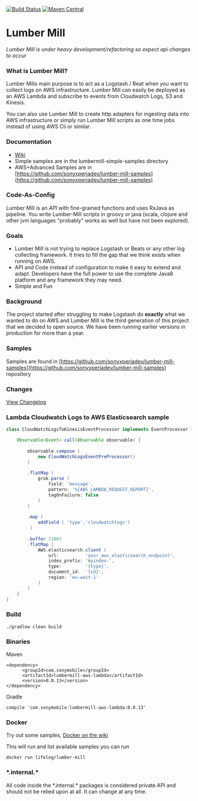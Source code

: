 [![Build Status](https://travis-ci.org/sonyxperiadev/lumber-mill.svg?branch=master)](https://travis-ci.org/sonyxperiadev/lumber-mill) [![Maven Central](https://maven-badges.herokuapp.com/maven-central/com.sonymobile/lumbermill-core/badge.svg)](https://maven-badges.herokuapp.com/maven-central/com.sonymobile/lumbermill-core)
# Lumber Mill

*Lumber Mill is under heavy development/refactoring so expect api changes to occur*

### What is Lumber Mill?
Lumber Mills main purpose is to act as a Logstash / Beat when you want to collect logs on AWS infrastructure.
Lumber Mill can easily be deployed as an AWS Lambda and subscribe to events from Cloudwatch Logs, S3 and Kinesis.

You can also use Lumber Mill to create http adapters for ingesting data into AWS infrastructure or simply run Lumber Mill 
scripts as one time jobs instead of using AWS Cli or similar.

### Documentation
* [Wiki](https://github.com/sonyxperiadev/lumber-mill/wiki/)
* Simple samples are in the lumbermill-simple-samples directory
* AWS+Advanced Samples are in  [https://github.com/sonyxperiadev/lumber-mill-samples](https://github.com/sonyxperiadev/lumber-mill-samples)

### Code-As-Config
Lumber Mill is an *API* with fine-grained functions and uses RxJava as pipeline. You write Lumber-Mill scripts in groovy or java (scala, clojure and other jvm languages "probably" works as well but have not been explored).

### Goals
* Lumber Mill is not trying to replace Logstash or Beats or any other log collecting framework. 
It tries to fill the gap that we think exists when running on AWS.
* API and Code instead of configuration to make it easy to extend and adapt. Developers have the full power to 
use the complete Java8 platform and any framework they may need.
* Simple and Fun

### Background
The project started after struggling to make Logstash do **exactly** what we wanted to do on AWS and
Lumber Mill is the third generation of this project that we decided to open source. We have been running
earlier versions in production for more than a year.

### Samples
Samples are found in [https://github.com/sonyxperiadev/lumber-mill-samples](https://github.com/sonyxperiadev/lumber-mill-samples) repository


### Changes
[View Changelog](CHANGELOG.md)

### Lambda Cloudwatch Logs to AWS Elasticsearch sample

```groovy
class CloudWatchLogsToKinesisEventProcessor implements EventProcessor {

    Observable<Event> call(Observable observable) {
        
        observable.compose (
            new CloudWatchLogsEventPreProcessor()
        )
        
        .flatMap (
            grok.parse (
                field: 'message',
                pattern: '%{AWS_LAMBDA_REQUEST_REPORT}',
                tagOnFailure: false
            )
        )
        
        .map ( 
            addField ( 'type','cloudwatchlogs')
         )
         
        .buffer (100)
        .flatMap (
            AWS.elasticsearch.client (
                url:          'your_aws_elasticsearch_endpoint',
                index_prefix: 'myindex-',
                type:         '{type}',
                document_id:  '{id}',
                region: 'eu-west-1' 
            )
        )
    }
}
```

### Build

    ./gradlew clean build
    
### Binaries

Maven

    <dependency>
          <groupId>com.sonymobile</groupId>
          <artifactId>lumbermill-aws-lambda</artifactId>
          <version>0.0.13</version>
    </dependency>

Gradle

    compile 'com.sonymobile:lumbermill-aws-lambda:0.0.13'
    
### Docker

Try out some samples, [Docker on the wiki](https://github.com/sonyxperiadev/lumber-mill/wiki/0.1.-Run-with-docker)

This will run and list available samples you can run

    docker run lifelog/lumber-mill 
    
### \*.internal.\*

All code inside the \*.internal.\* packages is considered private API and should not be relied upon at all. It can change at any time.
    
